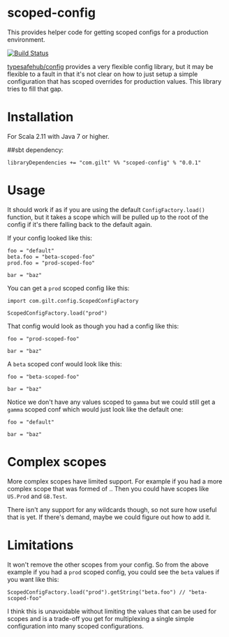 # scoped-config
This provides helper code for getting scoped configs for a production environment.

[![Build Status](https://travis-ci.org/gilt/scoped-config.svg)](https://travis-ci.org/gilt/scoped-config)

[typesafehub/config](https://github.com/typesafehub/config) provides a very flexible config library, but it may be flexible to a fault in that it's not clear on how to just setup a simple configuration that has scoped overrides for production values. This library tries to fill that gap.

# Installation

For Scala 2.11 with Java 7 or higher.

##sbt dependency:

    libraryDependencies += "com.gilt" %% "scoped-config" % "0.0.1"

# Usage

It should work if as if you are using the default `ConfigFactory.load()` function, but it takes a scope which will be pulled up to the root of the config if it's there falling back to the default again.

If your config looked like this:

    foo = "default"
    beta.foo = "beta-scoped-foo"
    prod.foo = "prod-scoped-foo"

    bar = "baz"

You can get a `prod` scoped config like this:

    import com.gilt.config.ScopedConfigFactory

    ScopedConfigFactory.load("prod")

That config would look as though you had a config like this:

    foo = "prod-scoped-foo"

    bar = "baz"

A `beta` scoped conf would look like this:

    foo = "beta-scoped-foo"

    bar = "baz"

Notice we don't have any values scoped to `gamma` but we could still get a `gamma` scoped conf which would just look like the default one:

    foo = "default"

    bar = "baz"

# Complex scopes

More complex scopes have limited support. For example if you had a more complex scope that was formed of <region>.<stage>. Then you could have scopes like `US.Prod` and `GB.Test`.

There isn't any support for any wildcards though, so not sure how useful that is yet. If there's demand, maybe we could figure out how to add it.

# Limitations

It won't remove the other scopes from your config. So from the above example if you had a `prod` scoped config, you could see the `beta` values if you want like this:

    ScopedConfigFactory.load("prod").getString("beta.foo") // "beta-scoped-foo"

I think this is unavoidable without limiting the values that can be used for scopes and is a trade-off you get for multiplexing a single simple configuration into many scoped configurations.
